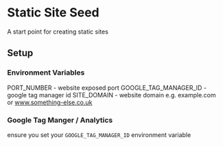 # Static Site Seed
A start point for creating static sites

## Setup

### Environment Variables

PORT_NUMBER - website exposed port
GOOGLE_TAG_MANAGER_ID - google tag manager id
SITE_DOMAIN - website domain e.g. example.com or www.something-else.co.uk

### Google Tag Manger / Analytics

ensure you set your `GOOGLE_TAG_MANAGER_ID` environment variable
